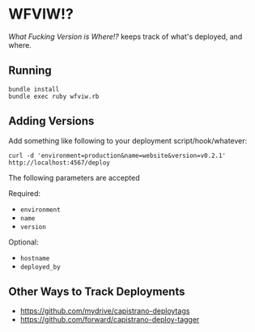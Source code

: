 # WFVIW!?

_What Fucking Version is Where!?_ keeps track of what's deployed, and where.

## Running

    bundle install
    bundle exec ruby wfviw.rb

## Adding Versions

Add something like following to your deployment script/hook/whatever:

    curl -d 'environment=production&name=website&version=v0.2.1' http://localhost:4567/deploy

The following parameters are accepted

Required:

  * `environment`
  * `name`
  * `version`

Optional:

  * `hostname`
  * `deployed_by`

## Other Ways to Track Deployments

* https://github.com/mydrive/capistrano-deploytags
* https://github.com/forward/capistrano-deploy-tagger
